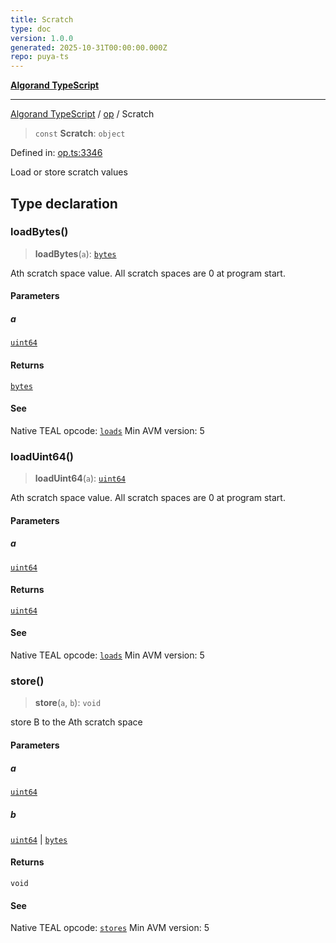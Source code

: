 ```yaml
---
title: Scratch
type: doc
version: 1.0.0
generated: 2025-10-31T00:00:00.000Z
repo: puya-ts
---
```


[**Algorand TypeScript**](/reference/algorand-typescript/api/readme/)

---

[Algorand TypeScript](docs/_md/modules) / [op](docs/_md/op/README) / Scratch

> `const` **Scratch**: `object`

Defined in: [op.ts:3346](https://github.com/algorandfoundation/puya-ts/blob/main/packages/algo-ts/src/op.ts#L3346)

Load or store scratch values

## Type declaration

### loadBytes()

> **loadBytes**(`a`): [`bytes`](/reference/algorand-typescript/api/index/type-aliases/bytes/)

Ath scratch space value. All scratch spaces are 0 at program start.

#### Parameters

##### a

[`uint64`](/reference/algorand-typescript/api/index/type-aliases/uint64/)

#### Returns

[`bytes`](/reference/algorand-typescript/api/index/type-aliases/bytes/)

#### See

Native TEAL opcode: [`loads`](https://dev.algorand.co/reference/algorand-teal/opcodes#loads)
Min AVM version: 5

### loadUint64()

> **loadUint64**(`a`): [`uint64`](/reference/algorand-typescript/api/index/type-aliases/uint64/)

Ath scratch space value. All scratch spaces are 0 at program start.

#### Parameters

##### a

[`uint64`](/reference/algorand-typescript/api/index/type-aliases/uint64/)

#### Returns

[`uint64`](/reference/algorand-typescript/api/index/type-aliases/uint64/)

#### See

Native TEAL opcode: [`loads`](https://dev.algorand.co/reference/algorand-teal/opcodes#loads)
Min AVM version: 5

### store()

> **store**(`a`, `b`): `void`

store B to the Ath scratch space

#### Parameters

##### a

[`uint64`](/reference/algorand-typescript/api/index/type-aliases/uint64/)

##### b

[`uint64`](/reference/algorand-typescript/api/index/type-aliases/uint64/) | [`bytes`](/reference/algorand-typescript/api/index/type-aliases/bytes/)

#### Returns

`void`

#### See

Native TEAL opcode: [`stores`](https://dev.algorand.co/reference/algorand-teal/opcodes#stores)
Min AVM version: 5

